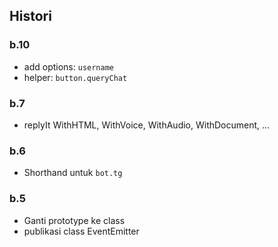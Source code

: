 ## Histori

### b.10

- add options: `username`
- helper: `button.queryChat`

### b.7

- replyIt WithHTML, WithVoice, WithAudio, WithDocument, ...

### b.6

- Shorthand untuk `bot.tg`

### b.5
- Ganti prototype ke class
- publikasi class EventEmitter